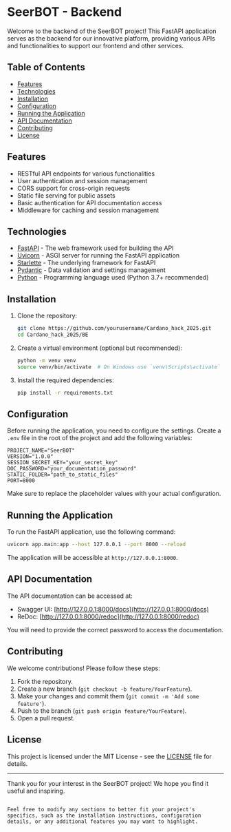 # SeerBOT - Backend

Welcome to the backend of the SeerBOT project! This FastAPI application serves as the backend for our innovative platform, providing various APIs and functionalities to support our frontend and other services.

## Table of Contents

- [Features](#features)
- [Technologies](#technologies)
- [Installation](#installation)
- [Configuration](#configuration)
- [Running the Application](#running-the-application)
- [API Documentation](#api-documentation)
- [Contributing](#contributing)
- [License](#license)

## Features

- RESTful API endpoints for various functionalities
- User authentication and session management
- CORS support for cross-origin requests
- Static file serving for public assets
- Basic authentication for API documentation access
- Middleware for caching and session management

## Technologies

- [FastAPI](https://fastapi.tiangolo.com/) - The web framework used for building the API
- [Uvicorn](https://www.uvicorn.org/) - ASGI server for running the FastAPI application
- [Starlette](https://www.starlette.io/) - The underlying framework for FastAPI
- [Pydantic](https://pydantic-docs.helpmanual.io/) - Data validation and settings management
- [Python](https://www.python.org/) - Programming language used (Python 3.7+ recommended)

## Installation

1. Clone the repository:

   ```bash
   git clone https://github.com/yourusername/Cardano_hack_2025.git
   cd Cardano_hack_2025/BE
   ```

2. Create a virtual environment (optional but recommended):

   ```bash
   python -m venv venv
   source venv/bin/activate  # On Windows use `venv\Scripts\activate`
   ```

3. Install the required dependencies:

   ```bash
   pip install -r requirements.txt
   ```

## Configuration

Before running the application, you need to configure the settings. Create a `.env` file in the root of the project and add the following variables:

```env
PROJECT_NAME="SeerBOT"
VERSION="1.0.0"
SESSION_SECRET_KEY="your_secret_key"
DOC_PASSWORD="your_documentation_password"
STATIC_FOLDER="path_to_static_files"
PORT=8000
```

Make sure to replace the placeholder values with your actual configuration.

## Running the Application

To run the FastAPI application, use the following command:

```bash
uvicorn app.main:app --host 127.0.0.1 --port 8000 --reload
```

The application will be accessible at `http://127.0.0.1:8000`.

## API Documentation

The API documentation can be accessed at:

- Swagger UI: [http://127.0.0.1:8000/docs](http://127.0.0.1:8000/docs)
- ReDoc: [http://127.0.0.1:8000/redoc](http://127.0.0.1:8000/redoc)

You will need to provide the correct password to access the documentation.

## Contributing

We welcome contributions! Please follow these steps:

1. Fork the repository.
2. Create a new branch (`git checkout -b feature/YourFeature`).
3. Make your changes and commit them (`git commit -m 'Add some feature'`).
4. Push to the branch (`git push origin feature/YourFeature`).
5. Open a pull request.

## License

This project is licensed under the MIT License - see the [LICENSE](LICENSE) file for details.

---

Thank you for your interest in the SeerBOT project! We hope you find it useful and inspiring.
```

Feel free to modify any sections to better fit your project's specifics, such as the installation instructions, configuration details, or any additional features you may want to highlight.
